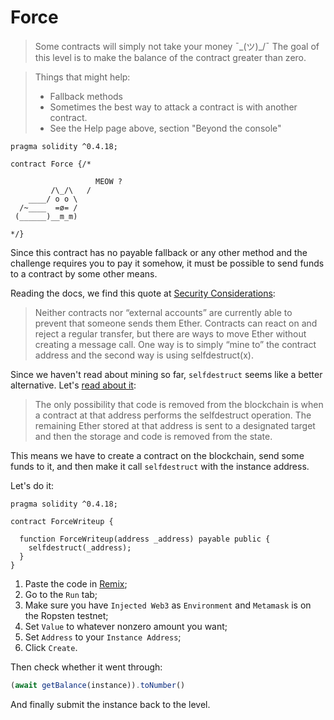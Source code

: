 # Force

> Some contracts will simply not take your money ¯\_(ツ)_/¯
> The goal of this level is to make the balance of the contract greater than zero.

> Things that might help:
> * Fallback methods
> * Sometimes the best way to attack a contract is with another contract.
> * See the Help page above, section "Beyond the console"

```solidity
pragma solidity ^0.4.18;

contract Force {/*

                   MEOW ?
         /\_/\   /
    ____/ o o \
  /~____  =ø= /
 (______)__m_m)

*/}
```

Since this contract has no payable fallback or any other method and the challenge requires you to pay it somehow, it must be possible to send funds to a contract by some other means.

Reading the docs, we find this quote at [Security Considerations](https://solidity.readthedocs.io/en/develop/security-considerations.html):

> Neither contracts nor “external accounts” are currently able to prevent that someone sends them Ether. Contracts can react on and reject a regular transfer, but there are ways to move Ether without creating a message call. One way is to simply “mine to” the contract address and the second way is using selfdestruct(x).

Since we haven't read about mining so far, `selfdestruct` seems like a better alternative. Let's [read about it](https://solidity.readthedocs.io/en/develop/introduction-to-smart-contracts.html?highlight=selfdestruct):

> The only possibility that code is removed from the blockchain is when a contract at that address performs the selfdestruct operation. The remaining Ether stored at that address is sent to a designated target and then the storage and code is removed from the state.

This means we have to create a contract on the blockchain, send some funds to it, and then make it call `selfdestruct` with the instance address.

Let's do it:
```solidity
pragma solidity ^0.4.18;

contract ForceWriteup {

  function ForceWriteup(address _address) payable public {
    selfdestruct(_address);
  }
}
```

1. Paste the code in [Remix](https://remix.ethereum.org/);
2. Go to the `Run` tab;
3. Make sure you have `Injected Web3` as `Environment` and `Metamask` is on the Ropsten testnet;
4. Set `Value` to whatever nonzero amount you want;
5. Set `Address` to your `Instance Address`;
6. Click `Create`.

Then check whether it went through:

```javascript
(await getBalance(instance)).toNumber()
```

And finally submit the instance back to the level.
